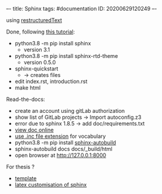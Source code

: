 –-
title: Sphinx
tags: #documentation
ID: 20200629120249
–-

using [restructuredText](https://thomas-cokelaer.info/tutorials/sphinx/rest_syntax.html)

Done, following [this tutorial](https://sphinx-rtd-tutorial.readthedocs.io/en/latest/index.html):
* python3.8 -m pip install sphinx
    * version 3.1
* python3.8 -m pip install sphinx-rtd-theme
    * version 0.5.0
* sphinx-quickstart
    * → creates files
* edit index.rst, introduction.rst
* make html

Read-the-docs:
* create an account using gitLab authorization
* show list of GitLab projects → Import autoconfig.z3
* error due to sphinx 1.8.5 → add doc/requirements.txt
* [view doc online](https://idp-z3.readthedocs.io/en/latest/?)
* [use .inc file extension](https://stackoverflow.com/a/35541748/474491) for vocabulary
* python3.8 -m pip install [sphinx-autobuild](https://pypi.org/project/sphinx-autobuild/)
* sphinx-autobuild docs docs/_build/html
* open browser at http://127.0.0.1:8000


For thesis ?
* [template](https://github.com/jaantollander/Sphinx-Thesis-Template)
* [latex customisation of sphinx](https://www.sphinx-doc.org/en/master/latex.html)